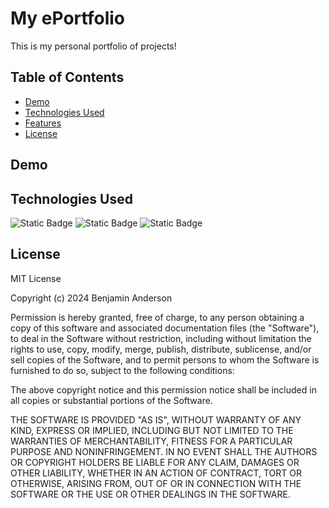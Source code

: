 # My ePortfolio

This is my personal portfolio of projects!

## Table of Contents

- [Demo](#demo)
- [Technologies Used](#technologies-used)
- [Features](#features)
- [License](#license)

## Demo


## Technologies Used
![Static Badge](https://img.shields.io/badge/JavaScript-Yellow?logo=JavaScript&logoColor=Blue)
![Static Badge](https://img.shields.io/badge/HTML-Blue?logo=HTML&logoColor=Blue&color=Blue)
![Static Badge](https://img.shields.io/badge/CSS-Blue?logo=CSS&logoColor=Blue)



## License

MIT License

Copyright (c) 2024 Benjamin Anderson

Permission is hereby granted, free of charge, to any person obtaining a copy
of this software and associated documentation files (the "Software"), to deal
in the Software without restriction, including without limitation the rights
to use, copy, modify, merge, publish, distribute, sublicense, and/or sell
copies of the Software, and to permit persons to whom the Software is
furnished to do so, subject to the following conditions:

The above copyright notice and this permission notice shall be included in all
copies or substantial portions of the Software.

THE SOFTWARE IS PROVIDED "AS IS", WITHOUT WARRANTY OF ANY KIND, EXPRESS OR
IMPLIED, INCLUDING BUT NOT LIMITED TO THE WARRANTIES OF MERCHANTABILITY,
FITNESS FOR A PARTICULAR PURPOSE AND NONINFRINGEMENT. IN NO EVENT SHALL THE
AUTHORS OR COPYRIGHT HOLDERS BE LIABLE FOR ANY CLAIM, DAMAGES OR OTHER
LIABILITY, WHETHER IN AN ACTION OF CONTRACT, TORT OR OTHERWISE, ARISING FROM,
OUT OF OR IN CONNECTION WITH THE SOFTWARE OR THE USE OR OTHER DEALINGS IN THE
SOFTWARE.